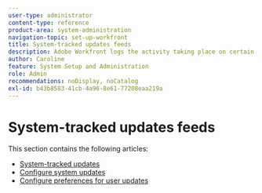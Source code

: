 ```yaml
---
user-type: administrator
content-type: reference
product-area: system-administration
navigation-topic: set-up-workfront
title: System-tracked updates feeds
description: Adobe Workfront logs the activity taking place on certain objects in their [!UICONTROL Updates] area. A system update includes a brief note describing what kind of change happened to the object. [!DNL Workfront] administrators can define what type of changes the system should track in the [!UICONTROL Updates] area.
author: Caroline
feature: System Setup and Administration
role: Admin
recommendations: noDisplay, noCatalog
exl-id: b43b8583-41cb-4a96-8e61-77208eaa219a
---
```

# System-tracked updates feeds

This section contains the following articles:

* [System-tracked updates](../../../administration-and-setup/set-up-workfront/system-tracked-update-feeds/system-tracked-update-feeds.md)
* [Configure system updates](../../../administration-and-setup/set-up-workfront/system-tracked-update-feeds/configure-system-updates.md)
* [Configure preferences for user updates](../../../administration-and-setup/set-up-workfront/system-tracked-update-feeds/configure-preferences-user-updates.md)
